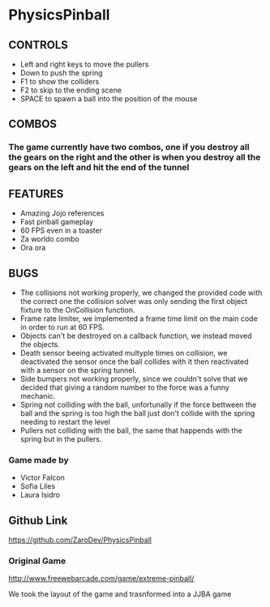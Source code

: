 # PhysicsPinball


## CONTROLS
- Left and right keys to move the pullers
- Down to push the spring
- F1 to show the colliders
- F2 to skip to the ending scene
- SPACE to spawn a ball into the position of the mouse

## COMBOS
### The game currently have two combos, one if you destroy all the gears on the right and the other is when you destroy all the gears on the left and hit the end of the tunnel

## FEATURES
- Amazing Jojo references
- Fast pinball gameplay
- 60 FPS even in a toaster
- Za worldo combo
- Ora ora

## BUGS
- The collisions not working properly, we changed the provided code with the correct one the collision solver was only sending the first object fixture to the OnCollision function.
- Frame rate limiter, we implemented a frame time limit on the main code in order to run at 60 FPS.
- Objects can't be destroyed on a callback function, we instead moved the objects.
- Death sensor beeing activated multyple times on collision, we deactivated the sensor once the ball collides with it then reactivated with a sensor on the spring tunnel.
- Side bumpers not working properly, since we couldn't solve that we decided that giving a random number to the force was a funny mechanic.
- Spring not colliding with the ball, unfortunally if the force bettween the ball and the spring is too high the ball just don't collide with the spring needing to restart the level
- Pullers not colliding with the ball, the same that happends with the spring but in the pullers. 

### Game made by 
- Victor Falcon
- Sofia Liles
- Laura Isidro

## Github Link
https://github.com/ZaroDev/PhysicsPinball

### Original Game
http://www.freewebarcade.com/game/extreme-pinball/

We took the layout of the game and trasnformed into a JJBA game
